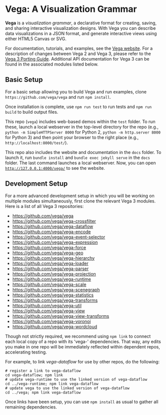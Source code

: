 # Vega: A Visualization Grammar

**Vega** is a *visualization grammar*, a declarative format for creating,
saving, and sharing interactive visualization designs.
With Vega you can describe data visualizations in a JSON format,
and generate interactive views using either HTML5 Canvas or SVG.

For documentation, tutorials, and examples, see the
[Vega website](https://vega.github.io/vega). For a description of changes
between Vega 2 and Vega 3, please refer to the
[Vega 3 Porting Guide](https://vega.github.io/vega/docs/porting-guide/).
Additional API documentation for Vega 3 can be found in the associated
modules listed below.

## Basic Setup

For a basic setup allowing you to build Vega and run examples,
clone `https://github.com/vega/vega` and run `npm install`.

Once installation is complete, use `npm run test` to run tests and
`npm run build` to build output files.

This repo (`vega`) includes web-based demos within the `test` folder. To run
these, launch a local webserver in the top-level directory for the repo
(e.g., `python -m SimpleHTTPServer 8000` for Python 2,
`python -m http.server 8000` for Python 3) and then point your browser to
the right place (e.g., `http://localhost:8000/test/`).

This repo also includes the website and documentation in the `docs` folder. To
launch it, run `bundle install` and `bundle exec jekyll serve` in the `docs`
folder. The last command launches a local webserver. Now, you can open
[`http://127.0.0.1:4000/vega/`](http://127.0.0.1:4000/vega/) to see the
website.

## Development Setup

For a more advanced development setup in which you will be working on multiple
modules simultaneously, first clone the relevant Vega 3 modules. Here is a
list of all Vega 3 repositories:

* https://github.com/vega/vega
* https://github.com/vega/vega-crossfilter
* https://github.com/vega/vega-dataflow
* https://github.com/vega/vega-encode
* https://github.com/vega/vega-event-selector
* https://github.com/vega/vega-expression
* https://github.com/vega/vega-force
* https://github.com/vega/vega-geo
* https://github.com/vega/vega-hierarchy
* https://github.com/vega/vega-loader
* https://github.com/vega/vega-parser
* https://github.com/vega/vega-projection
* https://github.com/vega/vega-runtime
* https://github.com/vega/vega-scale
* https://github.com/vega/vega-scenegraph
* https://github.com/vega/vega-statistics
* https://github.com/vega/vega-transforms
* https://github.com/vega/vega-util
* https://github.com/vega/vega-view
* https://github.com/vega/vega-view-transforms
* https://github.com/vega/vega-voronoi
* https://github.com/vega/vega-wordcloud

Though not strictly required, we recommend using `npm link` to connect each
local copy of a repo with its 'vega-' dependencies. That way, any edits you
make in one repo will be immediately reflected within dependent repos,
accelerating testing.

For example, to link _vega-dataflow_ for use by other repos, do the following:
```
# register a link to vega-dataflow
cd vega-dataflow; npm link
# update vega-runtime to use the linked version of vega-dataflow
cd ../vega-runtime; npm link vega-dataflow
# update vega to use the linked version of vega-dataflow
cd ../vega; npm link vega-dataflow
```

Once links have been setup, you can use `npm install` as usual to gather all
remaining dependencies.
